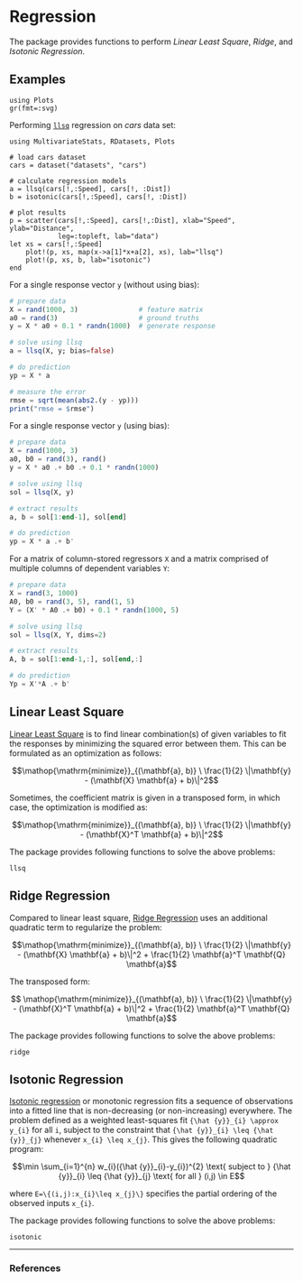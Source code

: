 # Regression

The package provides functions to perform *Linear Least Square*, *Ridge*, and *Isotonic Regression*.

## Examples

```@setup REGex
using Plots
gr(fmt=:svg)
```

Performing [`llsq`](@ref) regression on *cars* data set:

```@example REGex
using MultivariateStats, RDatasets, Plots

# load cars dataset
cars = dataset("datasets", "cars")

# calculate regression models
a = llsq(cars[!,:Speed], cars[!, :Dist])
b = isotonic(cars[!,:Speed], cars[!, :Dist])

# plot results
p = scatter(cars[!,:Speed], cars[!,:Dist], xlab="Speed", ylab="Distance",
            leg=:topleft, lab="data")
let xs = cars[!,:Speed]
    plot!(p, xs, map(x->a[1]*x+a[2], xs), lab="llsq")
    plot!(p, xs, b, lab="isotonic")
end
```

For a single response vector `y` (without using bias):

```julia
# prepare data
X = rand(1000, 3)               # feature matrix
a0 = rand(3)                    # ground truths
y = X * a0 + 0.1 * randn(1000)  # generate response

# solve using llsq
a = llsq(X, y; bias=false)

# do prediction
yp = X * a

# measure the error
rmse = sqrt(mean(abs2.(y - yp)))
print("rmse = $rmse")
```

For a single response vector `y` (using bias):

```julia
# prepare data
X = rand(1000, 3)
a0, b0 = rand(3), rand()
y = X * a0 .+ b0 .+ 0.1 * randn(1000)

# solve using llsq
sol = llsq(X, y)

# extract results
a, b = sol[1:end-1], sol[end]

# do prediction
yp = X * a .+ b'
```

For a matrix of column-stored regressors `X` and a matrix comprised of multiple columns of dependent variables `Y`:

```julia
# prepare data
X = rand(3, 1000)
A0, b0 = rand(3, 5), rand(1, 5)
Y = (X' * A0 .+ b0) + 0.1 * randn(1000, 5)

# solve using llsq
sol = llsq(X, Y, dims=2)

# extract results
A, b = sol[1:end-1,:], sol[end,:]

# do prediction
Yp = X'*A .+ b'
```

## Linear Least Square

[Linear Least Square](http://en.wikipedia.org/wiki/Linear_least_squares_(mathematics))
is to find linear combination(s) of given variables to fit the responses by
minimizing the squared error between them.
This can be formulated as an optimization as follows:

```math
\mathop{\mathrm{minimize}}_{(\mathbf{a}, b)} \
    \frac{1}{2} \|\mathbf{y} - (\mathbf{X} \mathbf{a} + b)\|^2
```

Sometimes, the coefficient matrix is given in a transposed form, in which case,
the optimization is modified as:

```math
\mathop{\mathrm{minimize}}_{(\mathbf{a}, b)} \
    \frac{1}{2} \|\mathbf{y} - (\mathbf{X}^T \mathbf{a} + b)\|^2
```

The package provides following functions to solve the above problems:

```@docs
llsq
```

## Ridge Regression

Compared to linear least square, [Ridge Regression](http://en.wikipedia.org/wiki/Tikhonov_regularization>)
uses an additional quadratic term to regularize the problem:

```math
\mathop{\mathrm{minimize}}_{(\mathbf{a}, b)} \
    \frac{1}{2} \|\mathbf{y} - (\mathbf{X} \mathbf{a} + b)\|^2 +
    \frac{1}{2} \mathbf{a}^T \mathbf{Q} \mathbf{a}
```

The transposed form:

```math
    \mathop{\mathrm{minimize}}_{(\mathbf{a}, b)} \
    \frac{1}{2} \|\mathbf{y} - (\mathbf{X}^T \mathbf{a} + b)\|^2 +
    \frac{1}{2} \mathbf{a}^T \mathbf{Q} \mathbf{a}
```

The package provides following functions to solve the above problems:

```@docs
ridge
```

## Isotonic Regression

[Isotonic regression](https://en.wikipedia.org/wiki/Isotonic_regression) or
monotonic regression fits a sequence of observations into a fitted line that is
non-decreasing (or non-increasing) everywhere. The problem defined as a weighted
least-squares fit ``{\hat {y}}_{i} \approx y_{i}`` for all ``i``, subject to
the constraint that ``{\hat {y}}_{i} \leq {\hat {y}}_{j}`` whenever
``x_{i} \leq x_{j}``.
This gives the following quadratic program:

```math
\min \sum_{i=1}^{n} w_{i}({\hat {y}}_{i}-y_{i})^{2}
\text{  subject to  } {\hat {y}}_{i} \leq {\hat {y}}_{j}
\text{ for all } (i,j) \in E
```
where ``E=\{(i,j):x_{i}\leq x_{j}\}`` specifies the partial ordering of
the observed inputs ``x_{i}``.

The package provides following functions to solve the above problems:
```@docs
isotonic
```

---

### References

[^1]: Best, M.J., Chakravarti, N. Active set algorithms for isotonic regression; A unifying framework. Mathematical Programming 47, 425–439 (1990).

